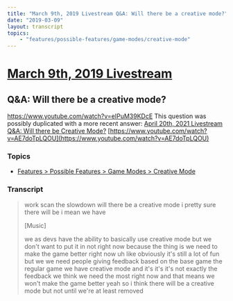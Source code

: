 ```yaml
---
title: "March 9th, 2019 Livestream Q&A: Will there be a creative mode?"
date: "2019-03-09"
layout: transcript
topics:
    - "features/possible-features/game-modes/creative-mode"
---
```

# [March 9th, 2019 Livestream](../2019-03-09.md)
## Q&A: Will there be a creative mode?
https://www.youtube.com/watch?v=eIPuM39KDcE
This question was possibly duplicated with a more recent answer: [April 20th, 2021 Livestream Q&A: Will there be Creative Mode?](./yt-AE7doTpLQOU.md) [https://www.youtube.com/watch?v=AE7doTpLQOU](https://www.youtube.com/watch?v=AE7doTpLQOU)


### Topics
* [Features > Possible Features > Game Modes > Creative Mode](../topics/features/possible-features/game-modes/creative-mode.md)

### Transcript

> work scan the slowdown will there be a creative mode i pretty sure there will be i mean we have
>
> [Music]
>
> we as devs have the ability to basically use creative mode but we don't want to put it in not right now because the thing is we need to make the game better right now uh like obviously it's still a lot of fun but we we need people giving feedback based on the base game the regular game we have creative mode and it's it's it's not exactly the feedback we think we need the most right now and that means we won't make the game better yeah so i think there will be a creative mode but not until we're at least removed

